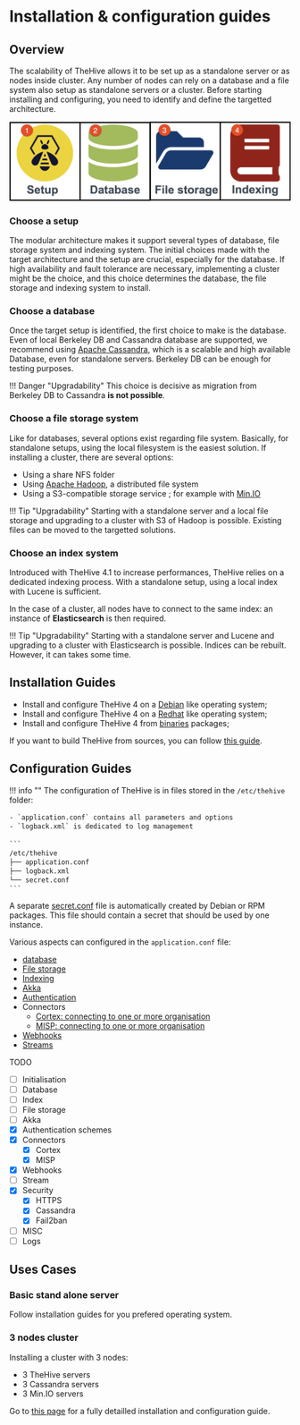 # Installation & configuration guides


## Overview

The scalability of TheHive allows it to be set up as a standalone server or as nodes inside cluster. Any number of nodes can rely on a database and a file system also setup as standalone servers or a cluster. Before starting installing and configuring, you need to identify and define the targetted architecture.

![](images/installation_configuration.png)

### Choose a setup

The modular architecture makes it support several types of database, file storage system and indexing system. The initial choices made with the target architecture and the setup are crucial, especially for the database. 
If high availability and fault tolerance are necessary, implementing a cluster might be the choice, and this choice determines the database, the file storage and indexing system to install.  


### Choose a database 

Once the target setup is identified, the first choice to make is the database. Even of local Berkeley DB and Cassandra database are supported, we recommend using [Apache Cassandra](https://cassandra.apache.org/), which is a scalable and high available Database, even for standalone servers. Berkeley DB can be enough for testing purposes.

!!! Danger "Upgradability"
    This choice is decisive as migration from Berkeley DB to Cassandra **is not possible**.
     

### Choose a file storage system

Like for databases, several options exist regarding file system. 
Basically, for standalone setups, using the local filesystem is the easiest solution. If installing a cluster, there are several options:

- Using a share NFS folder
- Using [Apache Hadoop](https://hadoop.apache.org/), a distributed file system
- Using a S3-compatible storage service ; for example with [Min.IO](https://min.io/)

!!! Tip "Upgradability"
    Starting with a standalone server and a local file storage and upgrading to a cluster with S3 of Hadoop is possible. Existing files can be moved to the targetted solutions.

### Choose an index system 

Introduced with TheHive 4.1 to increase performances, TheHive relies on a dedicated indexing process. With a standalone setup, using a local index with Lucene is sufficient.

In the case of a cluster, all nodes have to connect to the same index: an instance of **Elasticsearch** is then required.   

!!! Tip "Upgradability"
    Starting with a standalone server and Lucene and upgrading to a cluster with Elasticsearch is possible. Indices can be rebuilt. However, it can takes some time.

## Installation Guides

- Install and configure TheHive 4 on a [Debian](Installation/Install_deb.md) like operating system;
- Install and configure TheHive 4 on a [Redhat](Installation/Install_rpm.md) like operating system;
- Install and configure TheHive 4 from [binaries](Installation/Install_binaries.md) packages;



If you want to build TheHive from sources, you can follow [this guide](Installation/Build_sources.md).


## Configuration Guides

!!! info ""
    The configuration of TheHive is in files stored in the `/etc/thehive` folder:
    
    - `application.conf` contains all parameters and options
    - `logback.xml` is dedicated to log management

    ```
    /etc/thehive
    ├── application.conf
    ├── logback.xml
    └── secret.conf
    ```

A separate [secret.conf](Configuration/secret.md) file is automatically created by Debian or RPM packages. This file should contain a secret that should be used by one instance.

Various aspects can configured in the `application.conf` file:


- [database](./Configuration/database.md)
- [File storage](./Configuration/file_storage.md)
- [Indexing](./Configuration/indexes.md)
- [Akka](./Configuration/akka.md)
- [Authentication](./Configuration/authentication.md)
- Connectors
    - [Cortex: connecting to one or more organisation](./Configuration/Connectors/cortex.md)
    - [MISP: connecting to one or more organisation](./Configuration/Connectors/MISP.md)
- [Webhooks](./Configuration/Webhook.md)
- [Streams](./Configuration/stream.md)




TODO

- [ ] Initialisation
- [ ] Database
- [ ] Index
- [ ] File storage
- [ ] Akka
- [x] Authentication schemes  
- [x] Connectors
    - [x] Cortex
    - [x] MISP
- [x] Webhooks
- [ ] Stream
- [x] Security
    - [x] HTTPS
    - [x] Cassandra
    - [x] Fail2ban
- [ ] MISC
- [ ] Logs

## Uses Cases

### Basic stand alone server

Follow installation guides for you prefered operating system.

### 3 nodes cluster


Installing a cluster with 3 nodes: 
  
  - 3 TheHive servers  
  - 3 Cassandra servers 
  - 3 Min.IO servers

Go to [this page](Architecture/3_nodes_cluster.md) for a fully detailled installation and configuration guide. 
